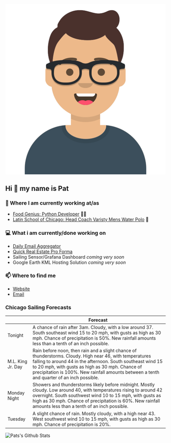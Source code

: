 [![Social banner for p-j-falconer](https://raw.githubusercontent.com/P-J-FALCONER/P-J-FALCONER/master/assets/avataaars.svg)](https://patfalconer.com/)
## Hi :wave: my name is Pat

### 💼 Where I am currently working at/as
- [Food Genius: Python Developer](https://getfoodgenius.com/) 🍔🐍
- [Latin School of Chicago: Head Coach Varisty Mens Water Polo](https://www.latinschool.org/) 🤽


### 💻 What i am currently/done working on
 - [Daily Email Aggregator](https://github.com/P-J-FALCONER/dott_daily_mail)
 - [Quick Real Estate Pro Forma](https://github.com/P-J-FALCONER/henry)
 - Sailing Sensor/Grafana Dashboard *coming very soon*
 - Google Earth KML Hosting Solution *coming very soon*

### 📫 Where to find me
 - [Website](https://patfalconer.com/)
 - [Email](mailto:patrick.j.falconer@gmail.com)


### Chicago Sailing Forecasts
|   | Forecast  |
|---|---|
| Tonight | A chance of rain after 3am. Cloudy, with a low around 37. South southeast wind 15 to 20 mph, with gusts as high as 30 mph. Chance of precipitation is 50%. New rainfall amounts less than a tenth of an inch possible. |
| M.L. King Jr. Day | Rain before noon, then rain and a slight chance of thunderstorms. Cloudy. High near 46, with temperatures falling to around 44 in the afternoon. South southeast wind 15 to 20 mph, with gusts as high as 30 mph. Chance of precipitation is 100%. New rainfall amounts between a tenth and quarter of an inch possible. |
| Monday Night | Showers and thunderstorms likely before midnight. Mostly cloudy. Low around 40, with temperatures rising to around 42 overnight. South southwest wind 10 to 15 mph, with gusts as high as 30 mph. Chance of precipitation is 60%. New rainfall amounts less than a tenth of an inch possible. |
| Tuesday | A slight chance of rain. Mostly cloudy, with a high near 43. West southwest wind 10 to 15 mph, with gusts as high as 30 mph. Chance of precipitation is 20%. |

![Pats's Github Stats](https://github-readme-stats.vercel.app/api?username=p-j-falconer&show_icons=true&theme=radical)
